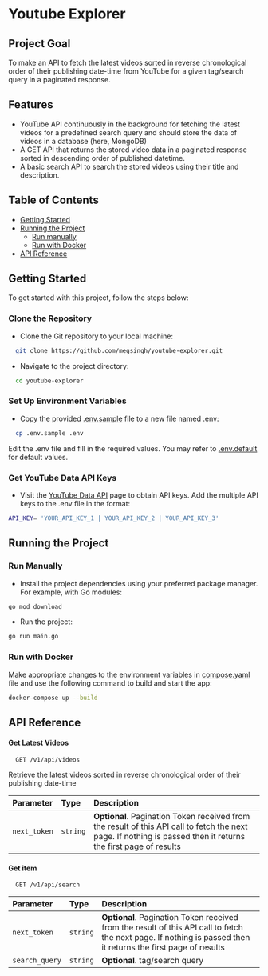 # Youtube Explorer
## Project Goal

To make an API to fetch the latest videos sorted in reverse chronological order of their publishing date-time from YouTube for a given tag/search query in a paginated response.

## Features

- YouTube API continuously in the background for fetching the latest videos for a predefined search query and should store the data of videos in a database (here, MongoDB)
- A GET API that returns the stored video data in a paginated response sorted in descending order of published datetime.
- A basic search API to search the stored videos using their title and description.

## Table of Contents
* [Getting Started](##-Getting-Started)
* [Running the Project](##-Running-the-Project)
  - [Run manually](###-Run-Manually)
  - [Run with Docker](###-Run-with-Docker)
* [API Reference](##-API-Reference)

## Getting Started

To get started with this project, follow the steps below:

### Clone the Repository
* Clone the Git repository to your local machine:
```bash
  git clone https://github.com/megsingh/youtube-explorer.git
```
* Navigate to the project directory:
```bash
  cd youtube-explorer
```
### Set Up Environment Variables
* Copy the provided [.env.sample](https://github.com/megsingh/youtube-explorer/blob/main/.env.sample) file to a new file named .env:
```bash
  cp .env.sample .env
```
Edit the .env file and fill in the required values. You may refer to [.env.default](https://github.com/megsingh/youtube-explorer/blob/main/.env.default) for default values.

### Get YouTube Data API Keys
* Visit the [YouTube Data API](https://developers.google.com/youtube/v3/getting-started) page to obtain API keys. Add the multiple API keys to the .env file in the format:

```bash
API_KEY= 'YOUR_API_KEY_1 | YOUR_API_KEY_2 | YOUR_API_KEY_3'
```
## Running the Project

### Run Manually
* Install the project dependencies using your preferred package manager. For example, with Go modules:
```bash
go mod download
```

* Run the project:
```bash
go run main.go
```

### Run with Docker
Make appropriate changes to the environment variables in [compose.yaml](https://github.com/megsingh/youtube-explorer/blob/main/compose.yaml) file and use the following command to build and start the app:

```bash
docker-compose up --build
```

## API Reference

#### Get Latest Videos

```http
  GET /v1/api/videos
```
Retrieve the latest videos sorted in reverse chronological order of their publishing date-time 

| Parameter | Type     | Description                |
| :-------- | :------- | :------------------------- |
| `next_token` | `string` | **Optional**. Pagination Token received from the result of this API call to fetch the next page. If nothing is passed then it returns the first page of results |

#### Get item

```http
  GET /v1/api/search
```

| Parameter | Type     | Description                       |
| :-------- | :------- | :-------------------------------- |
| `next_token`      | `string` | **Optional**. Pagination Token received from the result of this API call to fetch the next page. If nothing is passed then it returns the first page of results|
| `search_query`      | `string` | **Optional**. tag/search query |


